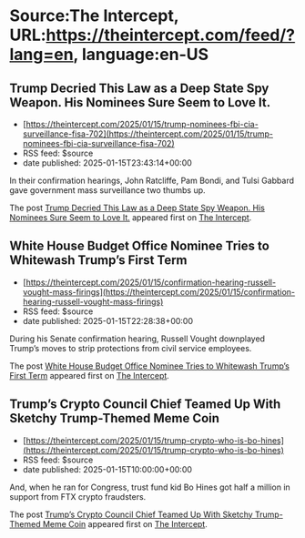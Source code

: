 # Source:The Intercept, URL:https://theintercept.com/feed/?lang=en, language:en-US

## Trump Decried This Law as a Deep State Spy Weapon. His Nominees Sure Seem to Love It.
 - [https://theintercept.com/2025/01/15/trump-nominees-fbi-cia-surveillance-fisa-702](https://theintercept.com/2025/01/15/trump-nominees-fbi-cia-surveillance-fisa-702)
 - RSS feed: $source
 - date published: 2025-01-15T23:43:14+00:00

<p>In their confirmation hearings, John Ratcliffe, Pam Bondi, and Tulsi Gabbard gave government mass surveillance two thumbs up.</p>
<p>The post <a href="https://theintercept.com/2025/01/15/trump-nominees-fbi-cia-surveillance-fisa-702/">Trump Decried This Law as a Deep State Spy Weapon. His Nominees Sure Seem to Love It.</a> appeared first on <a href="https://theintercept.com">The Intercept</a>.</p>

## White House Budget Office Nominee Tries to Whitewash Trump’s First Term
 - [https://theintercept.com/2025/01/15/confirmation-hearing-russell-vought-mass-firings](https://theintercept.com/2025/01/15/confirmation-hearing-russell-vought-mass-firings)
 - RSS feed: $source
 - date published: 2025-01-15T22:28:38+00:00

<p>During his Senate confirmation hearing, Russell Vought downplayed Trump’s moves to strip protections from civil service employees.</p>
<p>The post <a href="https://theintercept.com/2025/01/15/confirmation-hearing-russell-vought-mass-firings/">White House Budget Office Nominee Tries to Whitewash Trump’s First Term</a> appeared first on <a href="https://theintercept.com">The Intercept</a>.</p>

## Trump’s Crypto Council Chief Teamed Up With Sketchy Trump-Themed Meme Coin
 - [https://theintercept.com/2025/01/15/trump-crypto-who-is-bo-hines](https://theintercept.com/2025/01/15/trump-crypto-who-is-bo-hines)
 - RSS feed: $source
 - date published: 2025-01-15T10:00:00+00:00

<p>And, when he ran for Congress, trust fund kid Bo Hines got half a million in support from FTX crypto fraudsters.</p>
<p>The post <a href="https://theintercept.com/2025/01/15/trump-crypto-who-is-bo-hines/">Trump’s Crypto Council Chief Teamed Up With Sketchy Trump-Themed Meme Coin</a> appeared first on <a href="https://theintercept.com">The Intercept</a>.</p>

